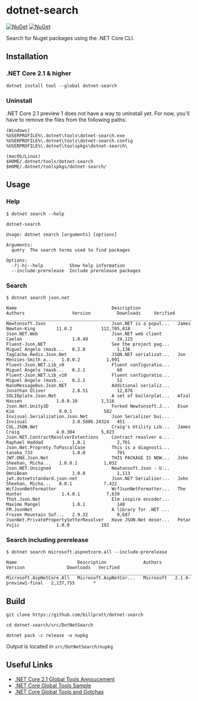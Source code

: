 dotnet-search
============

[![NuGet][main-nuget-badge]][main-nuget] [![NuGet][nuget-dl-badge]][main-nuget]

[main-nuget]: https://www.nuget.org/packages/dotnet-search/
[main-nuget-badge]: https://img.shields.io/nuget/v/dotnet-search.svg?style=flat-square&label=nuget
[nuget-dl-badge]: https://img.shields.io/nuget/dt/dotnet-search.svg?style=flat-square


Search for Nuget packages using the .NET Core CLI.

## Installation

### .NET Core 2.1 & higher
```
dotnet install tool --global dotnet-search
```

### Uninstall

.NET Core 2.1 preview 1 does not have a way to uninstall yet. For now, you'll have to remove the files from the following paths:

```
(Windows)
%USERPROFILE%\.dotnet\tools\dotnet-search.exe
%USERPROFILE%\.dotnet\tools\dotnet-search.config
%USERPROFILE%\.dotnet\toolspkgs\dotnet-search\

(macOS/Linux)
$HOME/.dotnet/tools/dotnet-search
$HOME/.dotnet/toolspkgs/dotnet-search/
```


## Usage

### Help

```
$ dotnet search --help

dotnet-search

Usage: dotnet search [arguments] [options]

Arguments:
  query  The search terms used to find packages

Options:
  -?|-h|--help          Show help information
  --include-prerelease  Include prerelease packages
```

### Search

```
$ dotnet search json.net

Name                                    Description              Authors                  Version          Downloads     Verified
_________________________________________________________________________________________________________________________________
Newtonsoft.Json                         Json.NET is a popul...   James Newton-King        11.0.2           112,705,018       *
Json.NET.Web                            Json.NET web client      Caelan                   1.0.49           24,115
Fluent-Json.NET                         See the project pag...   Miguel Angelo (masb...   0.2.0            1,130
TagCache.Redis.Json.Net                 JSON.NET serializat...   Jon Menzies-Smith a...   1.0.0.2          1,091
Fluent-Json.NET.Lib_v9                  Fluent configuratio...   Miguel Angelo (masb...   0.2.1            60
Fluent-Json.NET.Lib_v10                 Fluent configuratio...   Miguel Angelo (masb...   0.2.1            51
NanoMessageBus.Json.NET                 Additional serializ...   Jonathan Oliver          2.0.51           12,876
SOLIDplate.Json.Net                     A set of boilerplat...   Afzal Hassen             1.0.0.10         1,516
Json.Net.Unity3D                        Forked Newtonsoft.J...   Esun Kim                 9.0.1            582
Invisual.Serialization.Json.Net         Json Serializer bui...   Invisual                 3.0.5886.24324   451
CUL.JSON.Net                            Craig's Utility Lib...   James Craig              4.0.304          5,023
Json.NET.ContractResolverExtentions     Contract resolver e...   Raphael Haddad           1.0.1            2,761
Json.Net.Proprety.ToPascalCase          This is a diagnosti...   tanaka_733               1.0.0            791
JWT.DNX.Json.Net                        THIS PACKAGE IS NOW...   John Sheehan, Micha...   1.0.0.1          1,032
Json.NET.Unsigned                       Newtonsoft.Json - U...   OmniBean                 1.0.0            1,113
jwt.dotnetstandard.json-net             Json.NET Serializer...   John Sheehan, Micha...   0.0.1            7,422
WcfJsonNetFormatter                     WcfJsonNetFormatter...   The Hunter               1.4.0.1          7,639
Thot.Json.Net                           Elm inspire encoder...   Maxime Mangel            1.0.1            148
FM.JsonNet                              A library for .NET ...   Frozen Mountain Sof...   2.9.32           9,687
JsonNet.PrivatePropertySetterResolver   Have JSON.Net deser...   Petar Vujic              1.0.0            192
```

### Search including prerelease

```
$ dotnet search microsoft.aspnetcore.all --include-prerelease

Name                       Description              Authors     Version                Downloads   Verified
___________________________________________________________________________________________________________
Microsoft.AspNetCore.All   Microsoft.AspNetCor...   Microsoft   2.1.0-preview1-final   2,137,755       *
```

## Build

```
git clone https://github.com/billpratt/dotnet-search
```
```
cd dotnet-search/src/DotNetSearch
```
```
dotnet pack -c release -o nupkg
```

Output is located in ```src/DotNetSearch/nupkg```

## Useful Links

* [.NET Core 2.1 Global Tools Annoucement](https://blogs.msdn.microsoft.com/dotnet/2018/02/27/announcing-net-core-2-1-preview-1/#global-tools)
* [.NET Core Global Tools Sample](https://github.com/dotnet/core/blob/master/samples/dotnetsay/README.md)
* [.NET Core Global Tools and Gotchas](https://www.natemcmaster.com/blog/2018/02/02/dotnet-global-tool/)
